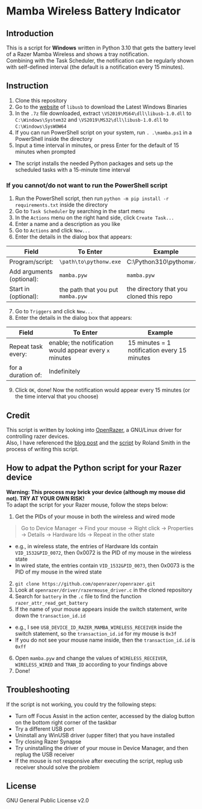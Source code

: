 # Mamba Wireless Battery Indicator

## Introduction

This is a script for **Windows** written in Python 3.10 that gets the battery level of a Razer Mamba Wireless and shows a tray notification.<br>
Combining with the Task Scheduler, the notification can be regularly shown with self-defined interval (the default is a notification every 15 minutes).

## Instruction

1. Clone this repository
2. Go to the [website](https://libusb.info/) of `libusb` to download the Latest Windows Binaries
3. In the `.7z` file downloaded, extract `\VS2019\MS64\dll\libusb-1.0.dll` to `C:\Windows\System32` and `\VS2019\MS32\dll\libusb-1.0.dll` to `C:\Windows\SysWOW64`
4. If you can run PowerShell script on your system, run `. .\mamba.ps1` in a PowerShell inside the directory
5. Input a time interval in minutes, or press Enter for the default of 15 minutes when prompted
  * The script installs the needed Python packages and sets up the scheduled tasks with a 15-minute time interval

### If you cannot/do not want to run the PowerShell script

1. Run the PowerShell script, then run `python -m pip install -r requirements.txt` inside the directory
2. Go to `Task Scheduler` by searching in the start menu
3. In the `Actions` menu on the right hand side, click `Create Task...`
4. Enter a name and a description as you like
5. Go to `Actions` and click `New...`
6. Enter the details in the dialog box that appears:

| **Field**                 | **To Enter**                      | **Example**                             |
|---------------------------|-----------------------------------|-----------------------------------------|
| Program/script:           | `\path\to\pythonw.exe`            | C:\Python310\pythonw.exe                |
| Add arguments (optional): | `mamba.pyw`                       | `mamba.pyw`                             |
| Start in (optional):      | the path that you put `mamba.pyw` | the directory that you cloned this repo |

7. Go to `Triggers` and click `New...`
8. Enter the details in the dialog box that appears:

| **Field**          | **To Enter**                                            | **Example**                                  |
|--------------------|---------------------------------------------------------|----------------------------------------------|
| Repeat task every: | enable; the notification would appear every `x` minutes | 15 minutes = 1 notification every 15 minutes |
| for a duration of: | Indefinitely                                            |                                              |

9. Click `OK`, done! Now the notification would appear every 15 minutes (or the time interval that you choose)

## Credit

This script is written by looking into [OpenRazer](https://github.com/openrazer/openrazer), a GNU/Linux driver for controlling razer devices.<br>
Also, I have referenced the [blog post](https://rsmith.home.xs4all.nl/hardware/setting-the-razer-ornata-chroma-color-from-userspace.html) and the [script](https://github.com/rsmith-nl/scripts/blob/main/set-ornata-chroma-rgb.py) by Roland Smith in the process of writing this script.

## How to adpat the Python script for your Razer device

**Warning: This process may brick your device (although my mouse did not). TRY AT YOUR OWN RISK!**<br>
To adapt the script for your Razer mouse, follow the steps below: 
1. Get the PIDs of your mouse in both the wireless and wired mode
> Go to Device Manager -> Find your mouse -> Right click -> Properties -> Details -> Hardware Ids -> Repeat in the other state
  * e.g., in wireless state, the entries of Hardware Ids contain `VID_1532&PID_0072`, then 0x0072 is the PID of my mouse in the wireless state
  * In wired state, the entries contain `VID_1532&PID_0073`, then 0x0073 is the PID of my mouse in the wired state
2. `git clone https://github.com/openrazer/openrazer.git`
3. Look at `openrazer/driver/razermouse_driver.c` in the cloned repository
4. Search for `battery` in the `.c` file to find the function `razer_attr_read_get_battery`
5. If the name of your mouse appears inside the switch statement, write down the `transaction_id.id`
  * e.g., I see `USB_DEVICE_ID_RAZER_MAMBA_WIRELESS_RECEIVER` inside the switch statement, so the `transaction_id.id` for my mouse is `0x3f`
  * If you do not see your mouse name inside, then the `transaction_id.id` is `0xff`
6. Open `mamba.pyw` and change the values of `WIRELESS_RECEIVER`, `WIRELESS_WIRED` and `TRAN_ID` according to your findings above
7. Done!

## Troubleshooting

If the script is not working, you could try the following steps:
- Turn off Focus Assist in the action center, accessed by the dialog button on the bottom right corner of the taskbar
- Try a different USB port
- Uninstall any WinUSB driver (upper filter) that you have installed
- Try closing Razer Synapse
- Try uninstalling the driver of your mouse in Device Manager, and then replug the USB receiver
- If the mouse is not responsive after executing the script, replug usb receiver should solve the problem

## License

GNU General Public License v2.0